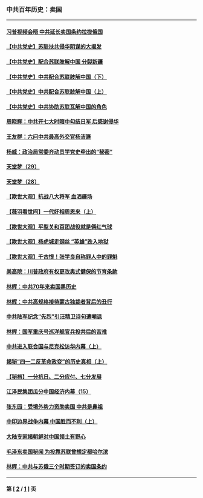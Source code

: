 ### 中共百年历史：卖国
---
#### [习普视频会晤 中共延长卖国条约拉拢俄国](../../pages/nf1176117/n13060971.md?01110430) 
#### [【中共党史】苏联扶共侵华阴谋的大揭发](../../pages/nf1176117/n13056050.md?01110430) 
#### [【中共党史】配合苏联肢解中国 分裂新疆](../../pages/nf1176117/n13040700.md?01110430) 
#### [【中共党史】中共配合苏联肢解中国（下）](../../pages/nf1176117/n13035660.md?01110430) 
#### [【中共党史】中共配合苏联肢解中国（上）](../../pages/nf1176117/n13030262.md?01110430) 
#### [【中共党史】中共协助苏联瓦解中国的角色](../../pages/nf1176117/n13018109.md?01110430) 
#### [周晓辉：中共开七大时暗中勾结日军 后感谢侵华](../../pages/nf1176117/n12921960.md?01110430) 
#### [王友群：六问中共最高外交官杨洁篪](../../pages/nf1176117/n12836495.md?01110430) 
#### [杨威：政治局常委齐动员学党史牵出的“秘密”](../../pages/nf1176117/n12764642.md?01110430) 
#### [天堂梦（29）](../../pages/nf1176117/n12408465.md?01110430) 
#### [天堂梦（28）](../../pages/nf1176117/n12408309.md?01110430) 
#### [【欺世大观】抗战八大将军 血洒疆场](../../pages/nf1176117/n12357044.md?01110430) 
#### [【薇羽看世间】一代奸相周恩来（上）](../../pages/nf1176117/n12401109.md?01110430) 
#### [【欺世大观】平型关和百团战役就是俩红气球](../../pages/nf1176117/n12359157.md?01110430) 
#### [【欺世大观】杨虎城走钢丝 “英雄”跌入地狱](../../pages/nf1176117/n12358840.md?01110430) 
#### [【欺世大观】千古恨！张学良自称罪人中的罪魁](../../pages/nf1176117/n12358629.md?01110430) 
#### [美高院：川普政府有权更改奥式健保的节育条款](../../pages/nf1176117/n12242171.md?01110430) 
#### [林辉：中共70年来卖国黑历史](../../pages/nf1176117/n11552181.md?01110430) 
#### [林辉：中共高规格接待蒙古独裁者背后的丑行](../../pages/nf1176117/n11225005.md?01110430) 
#### [中共陆军纪念“先烈”引汪精卫诗句遭嘲讽](../../pages/nf1176117/n11153345.md?01110430) 
#### [林辉：国军重庆号巡洋舰官兵投共后的苦难](../../pages/nf1176117/n10997801.md?01110430) 
#### [中共进入联合国与尼克松访华内幕（上）](../../pages/nf1176117/n10138788.md?01110430) 
#### [揭秘“四一二反革命政变”的历史真相（上）](../../pages/nf1176117/n9996650.md?01110430) 
#### [【秘档】一分抗日、二分应付、七分发展](../../pages/nf1176117/n9331484.md?01110430) 
#### [江泽民集团瓜分中国经济内幕（15）](../../pages/nf1176117/n9268584.md?01110430) 
#### [张东园：受境外势力资助卖国 中共是鼻祖](../../pages/nf1176117/n9272480.md?01110430) 
#### [中印边界战争内幕 中国胜而不利（上）](../../pages/nf1176117/n9252458.md?01110430) 
#### [大陆专家揭朝鲜对中国领土有野心](../../pages/nf1176117/n9074056.md?01110430) 
#### [毛泽东卖国秘闻 为投靠苏联曾想定都哈尔滨](../../pages/nf1176117/n9058631.md?01110430) 
#### [林辉：中共与苏俄三个时期签订的卖国条约](../../pages/nf1176117/n9036062.md?01110430) 

---
#### 第 [ [2](./2.md?01110430) / [1](./1.md?01110430) ] 页
